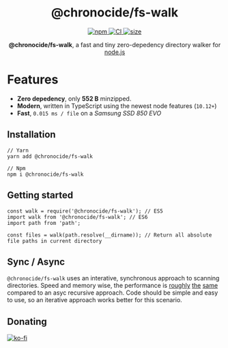 <div align="center">
  <h1>@chronocide/fs-walk</h1>

  <a href="https://www.npmjs.com/package/@chronocide/fs-walk">
    <img alt="npm" src="https://img.shields.io/npm/v/@chronocide/fs-walk?label=npm">
  </a>
  <a href="https://github.com/chronoDave/fs-walk/actions/workflows/ci.yml">
    <img alt="CI" src="https://github.com/chronoDave/fs-walk/actions/workflows/ci.yml/badge.svg">
  </a> 
  <a href="https://bundlephobia.com/result?p=@chronocide/fs-walk@latest">
    <img alt="size" src="https://img.shields.io/bundlephobia/minzip/@chronocide/fs-walk@latest.svg">
  </a>

  <p><b>@chronocide/fs-walk</b>, a fast and tiny zero-depedency directory walker for <a href="https://nodejs.org/en/">node.js</a></p>
</div>

# Features

 - **Zero depedency**, only **552 B** minzipped.
 - **Modern**, written in TypeScript using the newest node features (`10.12+`)
 - **Fast**, `0.015 ms / file` on a _Samsung SSD 850 EVO_

## Installation

```
// Yarn
yarn add @chronocide/fs-walk

// Npm
npm i @chronocide/fs-walk
```

## Getting started

```JS
const walk = require('@chronocide/fs-walk'); // ES5
import walk from '@chronocide/fs-walk'; // ES6
import path from 'path';

const files = walk(path.resolve(__dirname)); // Return all absolute file paths in current directory
```

## Sync / Async

`@chronocide/fs-walk` uses an interative, synchronous approach to scanning directories. Speed and memory wise, the performance is [roughly](https://www.quora.com/Is-recursion-faster-than-loops) [the](https://stackoverflow.com/questions/15688019/recursion-versus-iteration) [same](https://github.com/chronoDave/fs-walk/issues/1) compared to an asyc recursive approach. Code should be simple and easy to use, so an iterative approach works better for this scenario.

## Donating

[![ko-fi](https://www.ko-fi.com/img/githubbutton_sm.svg)](https://ko-fi.com/Y8Y41E23T)

